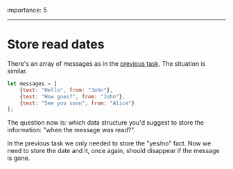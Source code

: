 importance: 5

---

# Store read dates

There's an array of messages as in the [previous task](info:task/recipients-read). The situation is similar.

```js
let messages = [
    {text: "Hello", from: "John"},
    {text: "How goes?", from: "John"},
    {text: "See you soon", from: "Alice"}
];
```

The question now is: which data structure you'd suggest to store the information: "when the message was read?".

In the previous task we only needed to store the "yes/no" fact. Now we need to store the date and it, once again, should disappear if the message is gone.
